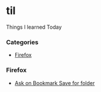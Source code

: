 # til
Things I learned Today

### Categories

* [Firefox](#firefox)


### Firefox

- [Ask on Bookmark Save for folder](/firefox/enable-folder-selection-on-bookmark-save.md)

